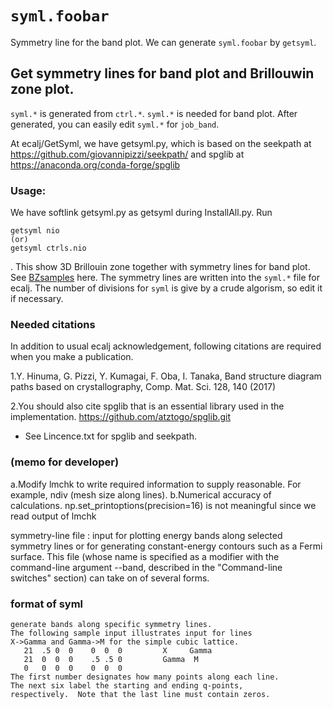 # `syml.foobar` 
Symmetry line for the band plot.
We can generate `syml.foobar` by `getsyml`. 


## Get symmetry lines for band plot and Brillouwin zone plot.
`syml.*` is generated from `ctrl.*`. `syml.*` is needed for band plot.
After generated, you can easily edit `syml.*` for `job_band`.

At ecalj/GetSyml, we have getsyml.py, which is based on the
seekpath at https://github.com/giovannipizzi/seekpath/
and spglib at https://anaconda.org/conda-forge/spglib

### Usage: 
We have softlink getsyml.py as getsyml during InstallAll.py.
Run 
```
getsyml nio
(or)
getsyml ctrls.nio
```
. This show 3D Brillouin zone together with symmetry lines for band plot.
See [BZsamples](https://ecalj.sakura.ne.jp/BZgetsyml/) here.
The symmetry lines are written into the `syml.*` file for ecalj.
The number of divisions for `syml` is give by a crude algorism, so edit it if necessary.


### Needed citations
  In addition to usual ecalj acknowledgement, following citations are required when you make a publication.

   1.Y. Hinuma, G. Pizzi, Y. Kumagai, F. Oba, I. Tanaka, 
     Band structure diagram paths based on crystallography,
     Comp. Mat. Sci. 128, 140 (2017)
     
   2.You should also cite spglib that is an essential library used in the implementation.
     https://github.com/atztogo/spglib.git

* See Lincence.txt for spglib and seekpath.

### (memo for developer)
   a.Modify lmchk to write required information to supply reasonable.
     For example, ndiv (mesh size along lines).
   b.Numerical accuracy of calculations. 
     np.set_printoptions(precision=16) is not meaningful since we read output of lmchk

 symmetry-line file : input for plotting energy bands along
    selected symmetry lines or for generating constant-energy
    contours such as a Fermi surface.  This file (whose name is
    specified as a modifier with the command-line argument
    --band, described in the "Command-line switches" section) can
    take on of several forms.

### format of syml
    generate bands along specific symmetry lines.
    The following sample input illustrates input for lines
    X->Gamma and Gamma->M for the simple cubic lattice.
       21  .5 0  0    0  0  0         X     Gamma
       21  0  0  0    .5 .5 0         Gamma  M
       0   0  0  0    0  0  0
    The first number designates how many points along each line.
    The next six label the starting and ending q-points,
    respectively.  Note that the last line must contain zeros.

